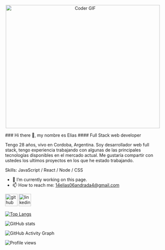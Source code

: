 <p align="center">

  <img src="https://sdk.bitmoji.com/render/panel/20054902-99777517205_2-s5-v1.png?transparent=1&palette=1&scale=2" alt="Coder GIF" width="500" height="400">
  
</p>
### Hi there 👋, my nombre es Elias
#### Full Stack web developer

Tengo 28 años, vivo en Cordoba, Argentina. Soy desarrollador web full stack, tengo experiencia trabajando con algunas de las principales tecnologías disponibles en el mercado actual. Me gustaría compartir con ustedes los ultimos proyectos en los que he estado trabajando.

Skills: JavaScript / React / Node / CSS

- 🔭 I’m currently working on this page. 
- 📫 How to reach me: 14elias06andrada4@gmail.com 


[<img src='https://cdn.jsdelivr.net/npm/simple-icons@3.0.1/icons/github.svg' alt='github' height='40'>](https://github.com/EEA94)  [<img src='https://cdn.jsdelivr.net/npm/simple-icons@3.0.1/icons/linkedin.svg' alt='linkedin' height='40'>](https://www.linkedin.com/in/https://www.linkedin.com/in/eliasandrada-dev//)  

[![Top Langs](https://github-readme-stats.vercel.app/api/top-langs/?username=EEA94)](https://github.com/anuraghazra/github-readme-stats)

![GitHub stats](https://github-readme-stats.vercel.app/api?username=EEA94&show_icons=true&count_private=true)  

![GitHub Activity Graph](https://activity-graph.herokuapp.com/graph?username=EEA94)  

![Profile views](https://gpvc.arturio.dev/EEA94)  
